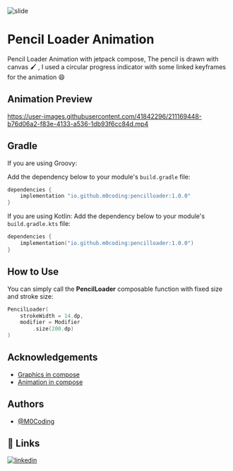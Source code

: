 ![slide](https://user-images.githubusercontent.com/41842296/211169423-8e37cb82-e4cf-454e-b4c3-ec358cd08115.png)

# Pencil Loader Animation

Pencil Loader Animation with jetpack compose, The pencil is drawn with canvas 🖌 , I used a circular progress indicator with some linked keyframes for the animation 😄


## Animation Preview


https://user-images.githubusercontent.com/41842296/211169448-b76d06a2-f83e-4133-a536-1db93f6cc84d.mp4

## Gradle

If you are using Groovy:

Add the dependency below to your module's `build.gradle` file:
```groovy
dependencies {
    implementation "io.github.m0coding:pencilloader:1.0.0"
}
```


If you are using Kotlin:
Add the dependency below to your module's `build.gradle.kts` file:
```kotlin
dependencies {
    implementation("io.github.m0coding:pencilloader:1.0.0")
}
```

## How to Use

You can simply call the **PencilLoader** composable function with fixed size and stroke size:
```kotlin
PencilLoader(
    strokeWidth = 14.dp,
    modifier = Modifier
        .size(200.dp)
)
```

## Acknowledgements

 - [Graphics in compose](https://developer.android.com/jetpack/compose/graphics/draw/overview)
 - [Animation in compose](https://developer.android.com/jetpack/compose/animation)


## Authors

- [@M0Coding](https://www.github.com/M0Coding)


## 🔗 Links
[![linkedin](https://img.shields.io/badge/linkedin-0A66C2?style=for-the-badge&logo=linkedin&logoColor=white)](https://www.linkedin.com/in/mohamed-benrejeb/)
